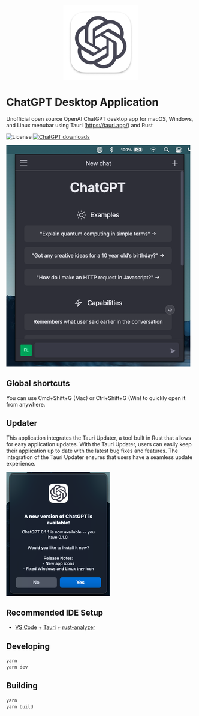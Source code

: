 <p align="center">
  <img src="src-tauri/icons/icon.png" width="200"/>
</p>

# ChatGPT Desktop Application

Unofficial open source OpenAI ChatGPT desktop app for macOS, Windows, and Linux menubar using Tauri (<https://tauri.app/>) and Rust

![License](https://img.shields.io/badge/License-Apache%202-blue.svg)
[![ChatGPT downloads](https://img.shields.io/github/downloads/flaviodelgrosso/chatgpt-desktop-app-tauri/total.svg)](https://github.com/flaviodelgrosso/chatgpt-desktop-app-tauri/releases)

![screen](./screenshots/window.png)

## Global shortcuts

You can use Cmd+Shift+G (Mac) or Ctrl+Shift+G (Win) to quickly open it from anywhere.

## Updater

This application integrates the Tauri Updater, a tool built in Rust that allows for easy application updates. With the Tauri Updater, users can easily keep their application up to date with the latest bug fixes and features. The integration of the Tauri Updater ensures that users have a seamless update experience.

![screen](./screenshots/update.png)

## Recommended IDE Setup

- [VS Code](https://code.visualstudio.com/) + [Tauri](https://marketplace.visualstudio.com/items?itemName=tauri-apps.tauri-vscode) + [rust-analyzer](https://marketplace.visualstudio.com/items?itemName=rust-lang.rust-analyzer)

## Developing

```bash
yarn
yarn dev
```

## Building

```bash
yarn
yarn build
```
